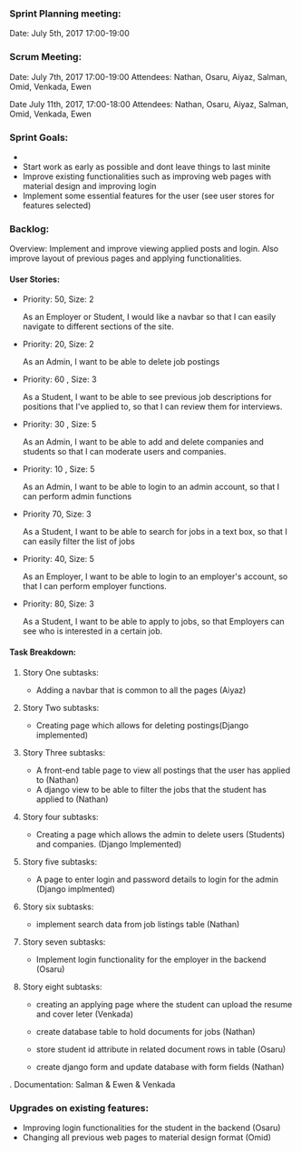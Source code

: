 ### Sprint Planning meeting:

Date: July 5th, 2017 17:00-19:00

### Scrum Meeting:
 
 Date: July 7th, 2017 17:00-19:00
 Attendees: Nathan, Osaru, Aiyaz, Salman, Omid, Venkada, Ewen

 Date July 11th, 2017, 17:00-18:00
 Attendees: Nathan, Osaru, Aiyaz, Salman, Omid, Venkada, Ewen
 
 
### Sprint Goals:

- 
- Start work as early as possible and dont leave things to last minite
- Improve existing functionalities such as improving web pages with material design and improving login
- Implement some essential features for the user (see user stores for features selected)
  

### Backlog:

  Overview: Implement and improve viewing applied posts and login. Also improve layout of previous pages and applying functionalities. 

#### User Stories:

  - Priority: 50, Size: 2

     As an Employer or Student, I would like a navbar so that I can easily navigate to different sections of the site.

  - Priority: 20, Size: 2
  
     As an Admin, I want to be able to delete job postings
  
  - Priority: 60 , Size: 3
     
     As a Student, I want to be able to see previous job descriptions for positions that I've applied to, so that I can review them for interviews.

  - Priority: 30 , Size: 5
 
     As an Admin, I want to be able to add and delete companies and students so that I can moderate users and companies.

  - Priority: 10 , Size: 5
 
     As an Admin, I want to be able to login to an admin account, so that I can perform admin functions

  - Priority 70, Size: 3  

     As a Student, I want to be able to search for jobs in a text box, so that I can easily filter the list of jobs  

  - Priority: 40, Size: 5  

     As an Employer, I want to be able to login to an employer's account, so that I can perform employer functions.  

  - Priority: 80, Size: 3  
   
     As a Student, I want to be able to apply to jobs, so that Employers can see who is interested in a certain job.

  #### Task Breakdown:
  1. Story One subtasks:

     - Adding a navbar that is common to all the pages (Aiyaz)

  2. Story Two subtasks:

     - Creating page which allows for deleting postings(Django implemented)

  3. Story Three subtasks:

     - A front-end table page to view all postings that the user has applied to (Nathan)
     - A django view to be able to filter the jobs that the student has applied to (Nathan)

  4. Story four subtasks:

     - Creating a page which allows the admin to delete users (Students) and companies. (Django Implemented)

  5. Story five subtasks:

     - A page to enter login and password details to login for the admin (Django implmented)

  6. Story six subtasks:

     - implement search data from job listings table (Nathan)

  7. Story seven subtasks:

     - Implement login functionality for the employer in the backend (Osaru)

  8. Story eight subtasks:

     - creating an applying page where the student can upload the resume and cover leter (Venkada)

     - create database table to hold documents for jobs (Nathan)

     - store student id attribute in related document rows in table (Osaru)

     - create django form and update database with form fields (Nathan)

  . Documentation: Salman & Ewen & Venkada

  ### Upgrades on existing features:
  - Improving login functionalities for the student in the backend (Osaru)
  - Changing all previous web pages to material design format (Omid)
